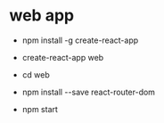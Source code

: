 # web app

- npm install -g create-react-app

- create-react-app web

- cd web

- npm install --save react-router-dom

- npm start
